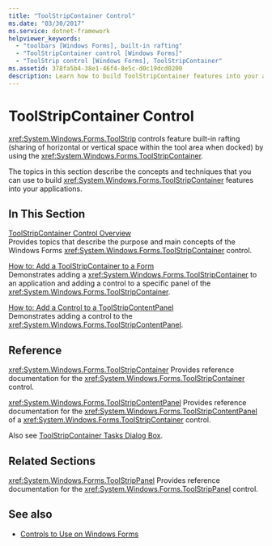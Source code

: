 ```yaml
---
title: "ToolStripContainer Control"
ms.date: "03/30/2017"
ms.service: dotnet-framework
helpviewer_keywords: 
  - "toolbars [Windows Forms], built-in rafting"
  - "ToolStripContainer control [Windows Forms]"
  - "ToolStrip control [Windows Forms], ToolStripContainer"
ms.assetid: 378fa5b4-38e1-46f4-8e5c-d0c19dcd0200
description: Learn how to build ToolStripContainer features into your applications to give ToolStrip control features built-in rafting.
---
```

# ToolStripContainer Control

<xref:System.Windows.Forms.ToolStrip> controls feature built-in rafting (sharing of horizontal or vertical space within the tool area when docked) by using the <xref:System.Windows.Forms.ToolStripContainer>.

The topics in this section describe the concepts and techniques that you can use to build <xref:System.Windows.Forms.ToolStripContainer> features into your applications.

## In This Section

[ToolStripContainer Control Overview](toolstripcontainer-control-overview.md)\
Provides topics that describe the purpose and main concepts of the Windows Forms <xref:System.Windows.Forms.ToolStripContainer> control.

[How to: Add a ToolStripContainer to a Form](how-to-add-a-toolstripcontainer-to-a-form.md)\
Demonstrates adding a <xref:System.Windows.Forms.ToolStripContainer> to an application and adding a control to a specific panel of the <xref:System.Windows.Forms.ToolStripContainer>.

[How to: Add a Control to a ToolStripContentPanel](how-to-add-a-control-to-a-toolstripcontentpanel.md)\
Demonstrates adding a control to the <xref:System.Windows.Forms.ToolStripContentPanel>.

## Reference

<xref:System.Windows.Forms.ToolStripContainer>
Provides reference documentation for the <xref:System.Windows.Forms.ToolStripContainer> control.

<xref:System.Windows.Forms.ToolStripContentPanel>
Provides reference documentation for the <xref:System.Windows.Forms.ToolStripContentPanel> of a <xref:System.Windows.Forms.ToolStripContainer> control.

Also see [ToolStripContainer Tasks Dialog Box](/previous-versions/visualstudio/visual-studio-2010/ms233647(v=vs.100)).

## Related Sections

<xref:System.Windows.Forms.ToolStripPanel>
Provides reference documentation for the <xref:System.Windows.Forms.ToolStripPanel> control.

## See also

- [Controls to Use on Windows Forms](controls-to-use-on-windows-forms.md)

